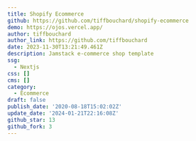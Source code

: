 ```yaml
---
title: Shopify Ecommerce
github: https://github.com/tiffbouchard/shopify-ecommerce
demo: https://ojos.vercel.app/
author: tiffbouchard
author_link: https://github.com/tiffbouchard
date: 2023-11-30T13:21:49.461Z
description: Jamstack e-commerce shop template
ssg:
  - Nextjs
css: []
cms: []
category:
  - Ecommerce
draft: false
publish_date: '2020-08-18T15:02:02Z'
update_date: '2024-01-21T22:16:08Z'
github_star: 13
github_fork: 3
---
```

